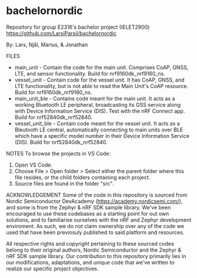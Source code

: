 # bachelornordic
Repository for group E2316's bachelor project (IELET2900)
https://github.com/LarsiParsii/bachelornordic

By:
Lars,
Njål,
Marius, &
Jonathan


FILES
- main_unit - Contain the code for the main unit. Comprises CoAP, GNSS, LTE, and sensor functionality. Build for nrf9160dk_nrf9160_ns.
- vessel_unit - Contain code for the vessel unit. It has CoAP, GNSS, and LTE functionality, but is not able to read the Main Unit's CoAP resource. Build for nrf9160dk_nrf9160_ns.
- main_unit_ble - Contains code meant for the main unit. It acts as a working Bluetooth LE peripheral, broadcasting its GSS service along with Device Information Service (DIS). Test with the nRF Connect app. Build for nrf52840dk_nrf52840.
- vessel_unit_ble - Contain code meant for the vessel unit. It acts as a Bleutooth LE central, automatically connecting to main units over BLE which have a specific model number in their Device Information Service (DIS). Build for nrf52840dk_nrf52840.


NOTES
To browse the projects in VS Code:
1) Open VS Code.
2) Choose File > Open folder > Select either the parent folder where this file resides, or the child folders containing each project.
3) Source files are found in the folder "src".

ACKNOWLEDGEMENT
Some of the code in this repository is sourced from Nordic Semiconductor DevAcademy (https://academy.nordicsemi.com/), and some is from the Zephyr & nRF SDK sample library.
We've been encouraged to use these codebases as a starting point for out own solutions, and to familiarise ourselves with the nRF and Zephyr development enviroment.
As such, we do not claim ownership over any of the code we used that have been previosuly published to said platform and resources.

All respective rights and copyright pertaining to these sourced codes belong to their original authors, Nordic Semiconductor and the Zephyr & nRF SDK sample library.
Our contribution to this repository primarily lies in our modifications, adaptations, and unique code that we've written to realize our specific project objectives.

